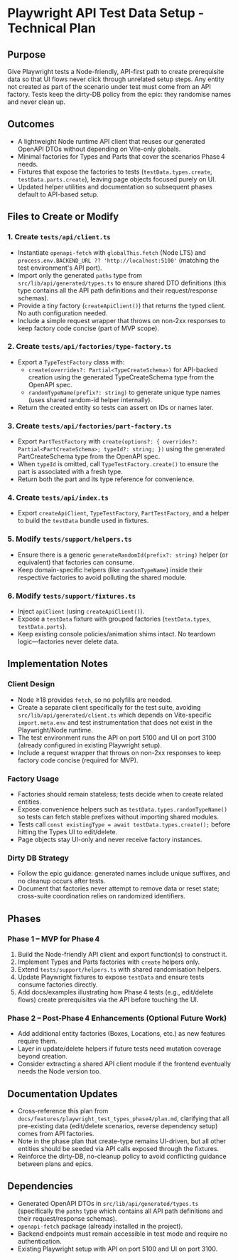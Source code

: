# Playwright API Test Data Setup - Technical Plan

## Purpose

Give Playwright tests a Node-friendly, API-first path to create prerequisite data so that UI flows never click through unrelated setup steps. Any entity not created as part of the scenario under test must come from an API factory. Tests keep the dirty-DB policy from the epic: they randomise names and never clean up.

## Outcomes

- A lightweight Node runtime API client that reuses our generated OpenAPI DTOs without depending on Vite-only globals.
- Minimal factories for Types and Parts that cover the scenarios Phase 4 needs.
- Fixtures that expose the factories to tests (`testData.types.create`, `testData.parts.create`), leaving page objects focused purely on UI.
- Updated helper utilities and documentation so subsequent phases default to API-based setup.

## Files to Create or Modify

### 1. Create `tests/api/client.ts`
- Instantiate `openapi-fetch` with `globalThis.fetch` (Node LTS) and `process.env.BACKEND_URL ?? 'http://localhost:5100'` (matching the test environment's API port).
- Import only the generated `paths` type from `src/lib/api/generated/types.ts` to ensure shared DTO definitions (this type contains all the API path definitions and their request/response schemas).
- Provide a tiny factory (`createApiClient()`) that returns the typed client. No auth configuration needed.
- Include a simple request wrapper that throws on non-2xx responses to keep factory code concise (part of MVP scope).

### 2. Create `tests/api/factories/type-factory.ts`
- Export a `TypeTestFactory` class with:
  - `create(overrides?: Partial<TypeCreateSchema>)` for API-backed creation using the generated TypeCreateSchema type from the OpenAPI spec.
  - `randomTypeName(prefix?: string)` to generate unique type names (uses shared random-id helper internally).
- Return the created entity so tests can assert on IDs or names later.

### 3. Create `tests/api/factories/part-factory.ts`
- Export `PartTestFactory` with `create(options?: { overrides?: Partial<PartCreateSchema>; typeId?: string; })` using the generated PartCreateSchema type from the OpenAPI spec.
- When `typeId` is omitted, call `TypeTestFactory.create()` to ensure the part is associated with a fresh type.
- Return both the part and its type reference for convenience.

### 4. Create `tests/api/index.ts`
- Export `createApiClient`, `TypeTestFactory`, `PartTestFactory`, and a helper to build the `testData` bundle used in fixtures.

### 5. Modify `tests/support/helpers.ts`
- Ensure there is a generic `generateRandomId(prefix?: string)` helper (or equivalent) that factories can consume.
- Keep domain-specific helpers (like `randomTypeName`) inside their respective factories to avoid polluting the shared module.

### 6. Modify `tests/support/fixtures.ts`
- Inject `apiClient` (using `createApiClient()`).
- Expose a `testData` fixture with grouped factories (`testData.types`, `testData.parts`).
- Keep existing console policies/animation shims intact. No teardown logic—factories never delete data.

## Implementation Notes

### Client Design
- Node ≥18 provides `fetch`, so no polyfills are needed.
- Create a separate client specifically for the test suite, avoiding `src/lib/api/generated/client.ts` which depends on Vite-specific `import.meta.env` and test instrumentation that does not exist in the Playwright/Node runtime.
- The test environment runs the API on port 5100 and UI on port 3100 (already configured in existing Playwright setup).
- Include a request wrapper that throws on non-2xx responses to keep factory code concise (required for MVP).

### Factory Usage
- Factories should remain stateless; tests decide when to create related entities.
- Expose convenience helpers such as `testData.types.randomTypeName()` so tests can fetch stable prefixes without importing shared modules.
- Tests call `const existingType = await testData.types.create();` before hitting the Types UI to edit/delete.
- Page objects stay UI-only and never receive factory instances.

### Dirty DB Strategy
- Follow the epic guidance: generated names include unique suffixes, and no cleanup occurs after tests.
- Document that factories never attempt to remove data or reset state; cross-suite coordination relies on randomized identifiers.

## Phases

### Phase 1 – MVP for Phase 4
1. Build the Node-friendly API client and export function(s) to construct it.
2. Implement Types and Parts factories with `create` helpers only.
3. Extend `tests/support/helpers.ts` with shared randomisation helpers.
4. Update Playwright fixtures to expose `testData` and ensure tests consume factories directly.
5. Add docs/examples illustrating how Phase 4 tests (e.g., edit/delete flows) create prerequisites via the API before touching the UI.

### Phase 2 – Post-Phase 4 Enhancements (Optional Future Work)
- Add additional entity factories (Boxes, Locations, etc.) as new features require them.
- Layer in update/delete helpers if future tests need mutation coverage beyond creation.
- Consider extracting a shared API client module if the frontend eventually needs the Node version too.

## Documentation Updates

- Cross-reference this plan from `docs/features/playwright_test_types_phase4/plan.md`, clarifying that all pre-existing data (edit/delete scenarios, reverse dependency setup) comes from API factories.
- Note in the phase plan that create-type remains UI-driven, but all other entities should be seeded via API calls exposed through the fixtures.
- Reinforce the dirty-DB, no-cleanup policy to avoid conflicting guidance between plans and epics.

## Dependencies

- Generated OpenAPI DTOs in `src/lib/api/generated/types.ts` (specifically the `paths` type which contains all API path definitions and their request/response schemas).
- `openapi-fetch` package (already installed in the project).
- Backend endpoints must remain accessible in test mode and require no authentication.
- Existing Playwright setup with API on port 5100 and UI on port 3100.
